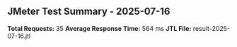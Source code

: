 ## JMeter Test Summary - 2025-07-16

**Total Requests:** 35
**Average Response Time:** 564 ms
**JTL File:** result-2025-07-16.jtl
